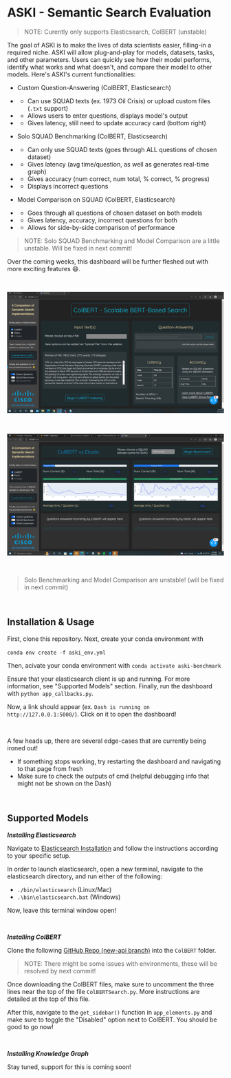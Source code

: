 # ASKI - Semantic Search Evaluation 

> NOTE: Curently only supports Elasticsearch, ColBERT (unstable)

The goal of ASKI is to make the lives of data scientists easier, filling-in a required niche. 
ASKI will allow plug-and-play for models, datasets, tasks, and other parameters. Users can 
quickly see how their model performs, identify what works and what doesn't, and compare their 
model to other models. Here's ASKI's current functionalities:

- Custom Question-Answering (ColBERT, Elasticsearch) 
- - Can use SQUAD texts (ex. 1973 Oil Crisis) or upload custom files (`.txt` support)
- - Allows users to enter questions, displays model's output
- - Gives latency, still need to update accuracy card (bottom right) 


- Solo SQUAD Benchmarking (ColBERT, Elasticsearch) 
- - Can only use SQUAD texts (goes through ALL questions of chosen dataset) 
- - Gives latency (avg time/question, as well as generates real-time graph)
- - Gives accuracy (num correct, num total, % correct, % progress) 
- - Displays incorrect questions 

- Model Comparison on SQUAD (ColBERT, Elasticsearch)
- - Goes through all questions of chosen dataset on both models
- - Gives latency, accuracy, incorrect questions for both 
- - Allows for side-by-side comparison of performance 

> NOTE: Solo SQUAD Benchmarking and Model Comparison are a little unstable. Will be fixed in next commit! 


Over the coming weeks, this dashboard will be further fleshed out with more exciting features 😄. 

&nbsp;&nbsp;

![Custom](./auxmedia/custom_qna.PNG)

&nbsp;&nbsp;

![Comparison](./auxmedia/model_comparison.png)

&nbsp;&nbsp;

> Solo Benchmarking and Model Comparison are unstable! (will be fixed in next commit)

&nbsp;&nbsp;

## Installation & Usage 

First, clone this repository. Next, create your conda environment with 

`conda env create -f aski_env.yml`

Then, acivate your conda environment with `conda activate aski-benchmark`

Ensure that your elasticsearch client is up and running. For more information, see 
"Supported Models" section. Finally, run the dashboard with `python app_callbacks.py`.

Now, a link should appear (ex. `Dash is running on http://127.0.0.1:5000/`). Click on it to open the dashboard! 

&nbsp;&nbsp;

A few heads up, there are several edge-cases that are currently being ironed out! 
- If something stops working, try restarting the dashboard and navigating to that page from fresh
- Make sure to check the outputs of cmd (helpful debugging info that might not be shown on the Dash)


&nbsp;&nbsp;

## Supported Models 

***Installing Elasticsearch***

Navigate to [Elasticsearch Installation](https://www.elastic.co/guide/en/elasticsearch/reference/current/install-elasticsearch.html) and 
follow the instructions according to your specific setup. 

In order to launch elasticsearch, open a new terminal, navigate to the elasticsearch directory, and run either of the following: 
- `./bin/elasticsearch` (Linux/Mac)
- `.\bin\elasticsearch.bat` (Windows)

Now, leave this terminal window open! 

&nbsp;&nbsp;

***Installing ColBERT***

Clone the following [GitHub Repo (new-api branch)](https://github.com/stanford-futuredata/ColBERT/tree/new_api) into the `ColBERT` folder. 

> NOTE: There might be some issues with environments, these will be resolved by next commit! 

Once downloading the ColBERT files, make sure to uncomment the three lines near the top 
of the file `ColBERTSearch.py`. More instructions are detailed at the top of this file. 

After this, navigate to the `get_sidebar()` function in `app_elements.py` and make sure to 
toggle the "Disabled" option next to ColBERT. You should be good to go now! 

&nbsp;&nbsp;

***Installing Knowledge Graph***

Stay tuned, support for this is coming soon! 

&nbsp;&nbsp;